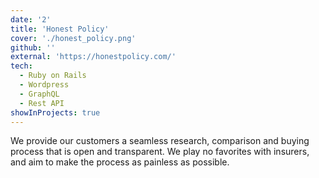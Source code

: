 ```yaml
---
date: '2'
title: 'Honest Policy'
cover: './honest_policy.png'
github: ''
external: 'https://honestpolicy.com/'
tech:
  - Ruby on Rails
  - Wordpress
  - GraphQL
  - Rest API
showInProjects: true
---
```


We provide our customers a seamless research, comparison and buying process that is open and transparent. We play no favorites with insurers, and aim to make the process as painless as possible.
